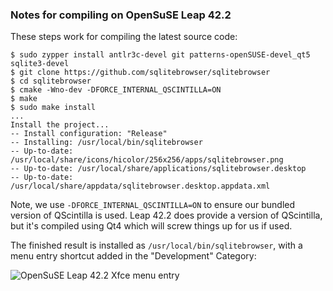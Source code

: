 ### Notes for compiling on OpenSuSE Leap 42.2

These steps work for compiling the latest source code:

```
$ sudo zypper install antlr3c-devel git patterns-openSUSE-devel_qt5 sqlite3-devel
$ git clone https://github.com/sqlitebrowser/sqlitebrowser
$ cd sqlitebrowser
$ cmake -Wno-dev -DFORCE_INTERNAL_QSCINTILLA=ON
$ make
$ sudo make install
...
Install the project...
-- Install configuration: "Release"
-- Installing: /usr/local/bin/sqlitebrowser
-- Up-to-date: /usr/local/share/icons/hicolor/256x256/apps/sqlitebrowser.png
-- Up-to-date: /usr/local/share/applications/sqlitebrowser.desktop
-- Up-to-date: /usr/local/share/appdata/sqlitebrowser.desktop.appdata.xml
```

Note, we use `-DFORCE_INTERNAL_QSCINTILLA=ON` to ensure our bundled version of QScintilla is used.  Leap 42.2 does provide a version of QScintilla, but it's compiled using Qt4 which will screw things up for us if used.

The finished result is installed as `/usr/local/bin/sqlitebrowser`, with a menu entry shortcut added in the "Development" Category:

![OpenSuSE Leap 42.2 Xfce menu entry](https://github.com/sqlitebrowser/db4s-screenshots/raw/master/wiki/opensuse_leap_42.2/xfce_menu_screenshot.png)